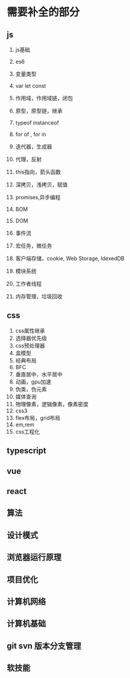 # 需要补全的部分

## js

1. js基础
2. es6

2. 变量类型

3. var let const

4. 作用域，作用域链，闭包

5. 原型，原型链，继承

6. typeof instanceof

7. for of , for in

8. 迭代器，生成器

9. 代理，反射

10. this指向，箭头函数
11. 深拷贝，浅拷贝，赋值

11. promises,异步编程

12. BOM

13. DOM

14. 事件流

15. 宏任务，微任务

16. 客户端存储，cookie, Web Storage, IdexedDB

17. 模块系统

18. 工作者线程

19. 内存管理，垃圾回收

## css

1. css属性继承
2. 选择器优先级
3. css预处理器
4. 盒模型
5. 经典布局
6. BFC
7. 垂直居中，水平居中
8. 动画，gpu加速
9. 伪类，伪元素
10. 媒体查询
11. 物理像素，逻辑像素，像素密度
12. css3
13. flex布局，grid布局
14. em,rem
15. css工程化

## typescript

## vue
## react 
## 算法

## 设计模式

## 浏览器运行原理
## 项目优化
## 计算机网络
## 计算机基础
## git svn 版本分支管理
## 软技能